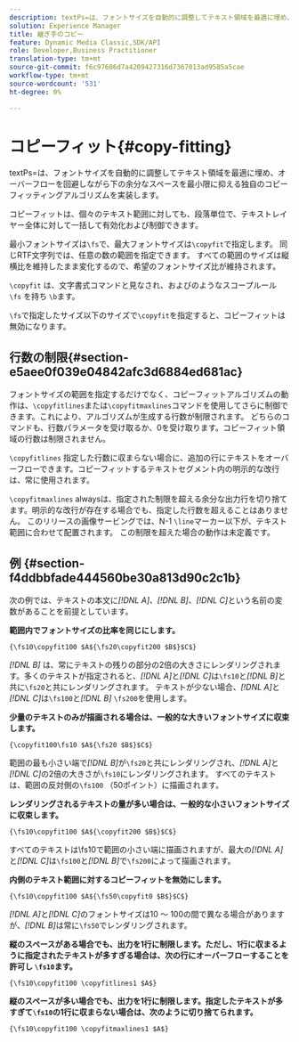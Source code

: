 ```yaml
---
description: textPs=は、フォントサイズを自動的に調整してテキスト領域を最適に埋め、オーバーフローを回避しながら下の余分なスペースを最小限に抑える独自のコピーフィッティングアルゴリズムを実装します。
solution: Experience Manager
title: 継ぎ手のコピー
feature: Dynamic Media Classic,SDK/API
role: Developer,Business Practitioner
translation-type: tm+mt
source-git-commit: f6c97606d7a4209427316d7367013ad9585a5cae
workflow-type: tm+mt
source-wordcount: '531'
ht-degree: 0%

---
```



# コピーフィット{#copy-fitting}

textPs=は、フォントサイズを自動的に調整してテキスト領域を最適に埋め、オーバーフローを回避しながら下の余分なスペースを最小限に抑える独自のコピーフィッティングアルゴリズムを実装します。

コピーフィットは、個々のテキスト範囲に対しても、段落単位で、テキストレイヤー全体に対して一括して有効化および制御できます。

最小フォントサイズは`\fs`で、最大フォントサイズは`\copyfit`で指定します。 同じRTF文字列では、任意の数の範囲を指定できます。 すべての範囲のサイズは縦横比を維持したまま変化するので、希望のフォントサイズ比が維持されます。

`\copyfit` は、文字書式コマンドと見なされ、およびのようなスコープルール `\fs` を持ち `\b`ます。

`\fs`で指定したサイズ以下のサイズで`\copyfit`を指定すると、コピーフィットは無効になります。

## 行数の制限{#section-e5aee0f039e04842afc3d6884ed681ac}

フォントサイズの範囲を指定するだけでなく、コピーフィットアルゴリズムの動作は、`\copyfitlines`または`\copyfitmaxlines`コマンドを使用してさらに制御できます。これにより、アルゴリズムが生成する行数が制限されます。 どちらのコマンドも、行数パラメータを受け取るか、0を受け取ります。コピーフィット領域の行数は制限されません。

`\copyfitlines` 指定した行数に収まらない場合に、追加の行にテキストをオーバーフローできます。コピーフィットするテキストセグメント内の明示的な改行は、常に使用されます。

`\copyfitmaxlines` alwaysは、指定された制限を超える余分な出力行を切り捨てます。明示的な改行が存在する場合でも、指定した行数を超えることはありません。 このリリースの画像サービングでは、N-1 `\line`マーカー以下が、テキスト範囲に合わせて配置されます。 この制限を超えた場合の動作は未定義です。

## 例 {#section-f4ddbbfade444560be30a813d90c2c1b}

次の例では、テキストの本文に&#x200B;*[!DNL $A$]*、*[!DNL $B$]*、*[!DNL $C$]*&#x200B;という名前の変数があることを前提としています。

**範囲内でフォントサイズの比率を同じにします。**

`{\fs10\copyfit100 $A${\fs20\copyfit200 $B$}$C$}`

*[!DNL $B$]* は、常にテキストの残りの部分の2倍の大きさにレンダリングされます。多くのテキストが指定されると、*[!DNL $A$]*&#x200B;と&#x200B;*[!DNL $C$]*&#x200B;は`\fs10`と&#x200B;*[!DNL $B$]*&#x200B;と共に`\fs20`と共にレンダリングされます。 テキストが少ない場合、*[!DNL $A$]*&#x200B;と&#x200B;*[!DNL $C$]*&#x200B;は`\fs100`と&#x200B;*[!DNL $B$]* `\fs200`を使用します。

**少量のテキストのみが描画される場合は、一般的な大きいフォントサイズに収束します。**

`{\copyfit100\fs10 $A${\fs20 $B$}$C$}`

範囲の最も小さい端で&#x200B;*[!DNL $B$]*&#x200B;が`\fs20`と共にレンダリングされ、*[!DNL $A$]*&#x200B;と&#x200B;*[!DNL $C$]*&#x200B;の2倍の大きさが`\fs10`にレンダリングされます。 すべてのテキストは、範囲の反対側の`\fs100` （50ポイント）に描画されます。

**レンダリングされるテキストの量が多い場合は、一般的な小さいフォントサイズに収束します。**

`{\fs10\copyfit100 $A${\copyfit200 $B$}$C$}`

すべてのテキストは\fs10で範囲の小さい端に描画されますが、最大の&#x200B;*[!DNL $A$]*&#x200B;と&#x200B;*[!DNL $C$]*&#x200B;は`\fs100`と&#x200B;*[!DNL $B$]*&#x200B;で`\fs200`によって描画されます。

**内側のテキスト範囲に対するコピーフィットを無効にします。**

`{\fs10\copyfit100 $A${\fs50\copyfit0 $B$}$C$}`

*[!DNL $A$]*&#x200B;と&#x200B;*[!DNL $C$]*&#x200B;のフォントサイズは10 ～ 100の間で異なる場合がありますが、*[!DNL $B$]*&#x200B;は常に`\fs50`でレンダリングされます。

**縦のスペースがある場合でも、出力を1行に制限します。ただし、1行に収まるように指定されたテキストが多すぎる場合は、次の行にオーバーフローすることを許可し `\fs10`ます。**

`{\fs10\copyfit100 \copyfitlines1 $A$}`

**縦のスペースが多い場合でも、出力を1行に制限します。指定したテキストが多すぎて`\fs10`の1行に収まらない場合は、次のように切り捨てられます。**

`{\fs10\copyfit100 \copyfitmaxlines1 $A$}`
